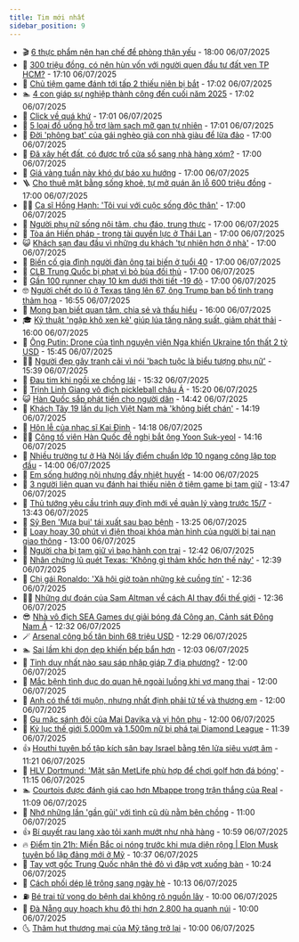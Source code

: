 ```yaml
---
title: Tim mới nhất
sidebar_position: 9
---
```


<!-- vnexpress-tin-moi-nhat:START -->
- 🎬 [6 thực phẩm nên hạn chế để phòng thận yếu](https://vnexpress.net/6-thuc-pham-nen-han-che-de-phong-than-yeu-4910499.html) - 18:00 06/07/2025
- 🐎 [300 triệu đồng, có nên hùn vốn với người quen đầu tư đất ven TP HCM?](https://vnexpress.net/300-trieu-dong-co-nen-hun-von-voi-nguoi-quen-dau-tu-dat-ven-tp-hcm-4910807.html) - 17:10 06/07/2025
- 🦍 [Chủ tiệm game đánh tới tấp 2 thiếu niên bị bắt](https://vnexpress.net/chu-tiem-game-danh-toi-tap-2-thieu-nien-bi-bat-4910856.html) - 17:02 06/07/2025
- 🏊 [4 con giáp sự nghiệp thành công đến cuối năm 2025](https://vnexpress.net/van-may-12-con-giap-con-giap-may-man-4-con-giap-kien-cuong-su-nghiep-thanh-cong-trong-6-thang-toi-4908877.html) - 17:02 06/07/2025
- 🎊 [Click về quá khứ](https://vnexpress.net/click-ve-qua-khu-4910857.html) - 17:01 06/07/2025
- 🎃 [5 loại đồ uống hỗ trợ làm sạch mỡ gan tự nhiên](https://vnexpress.net/5-loai-do-uong-ho-tro-lam-sach-mo-gan-tu-nhien-4910624.html) - 17:01 06/07/2025
- 🧰 [Đời &#39;phông bạt&#39; của gái nghèo giả con nhà giàu để lừa đảo](https://vnexpress.net/doi-phong-bat-cua-gai-ngheo-gia-con-nha-giau-de-lua-dao-4910833.html) - 17:00 06/07/2025
- 🔭 [Đã xây hết đất, có được trổ cửa sổ sang nhà hàng xóm?](https://vnexpress.net/da-xay-het-dat-co-duoc-tro-cua-so-sang-nha-hang-xom-4910821.html) - 17:00 06/07/2025
- 🫶 [Giá vàng tuần này khó dự báo xu hướng](https://vnexpress.net/gia-vang-tuan-nay-kho-du-bao-xu-huong-4910797.html) - 17:00 06/07/2025
- 🪜 [Cho thuê mặt bằng sống khoẻ, tự mở quán ăn lỗ 600 triệu đồng](https://vnexpress.net/quan-com-gan-quan-1-lay-mat-bang-tu-mo-quan-bi-lo-nang-4910786.html) - 17:00 06/07/2025
- 👨‍🏫 [Ca sĩ Hồng Hạnh: &#39;Tôi vui với cuộc sống độc thân&#39;](https://vnexpress.net/ca-si-hong-hanh-toi-vui-voi-cuoc-song-doc-than-4910710.html) - 17:00 06/07/2025
- 🎊 [Người phụ nữ sống nội tâm, chu đáo, trung thực](https://vnexpress.net/nguoi-phu-nu-song-noi-tam-chu-dao-trung-thuc-4910052.html) - 17:00 06/07/2025
- 🎊 [Tòa án Hiến pháp - trọng tài quyền lực ở Thái Lan](https://vnexpress.net/toa-an-hien-phap-trong-tai-quyen-luc-o-thai-lan-4909697.html) - 17:00 06/07/2025
- 😺 [Khách sạn đau đầu vì những du khách &#39;tự nhiên hơn ở nhà&#39;](https://vnexpress.net/khach-san-dau-dau-vi-nhung-du-khach-tu-nhien-hon-o-nha-4909490.html) - 17:00 06/07/2025
- 🐘 [Biến cố gia đình người đàn ông tai biến ở tuổi 40](https://vnexpress.net/bien-co-gia-dinh-nguoi-dan-ong-tai-bien-o-tuoi-40-4907001.html) - 17:00 06/07/2025
- 🌁 [CLB Trung Quốc bị phạt vì bỏ bùa đối thủ](https://vnexpress.net/clb-trung-quoc-bi-phat-vi-bo-bua-doi-thu-4910841.html) - 17:00 06/07/2025
- 🐲 [Gần 100 runner chạy 10 km dưới thời tiết -19 độ](https://vnexpress.net/gan-100-runner-chay-10-km-duoi-thoi-tiet-19-do-4910685.html) - 17:00 06/07/2025
- 🤓 [Người chết do lũ ở Texas tăng lên 67, ông Trump ban bố tình trạng thảm họa](https://vnexpress.net/nguoi-chet-do-lu-o-texas-tang-len-67-ong-trump-ban-bo-tinh-trang-tham-hoa-4910855.html) - 16:55 06/07/2025
- 💪 [Mong bạn biết quan tâm, chia sẻ và thấu hiểu](https://vnexpress.net/mong-ban-biet-quan-tam-chia-se-va-thau-hieu-4910054.html) - 16:00 06/07/2025
- 🎓 [Kỹ thuật &#39;ngập khô xen kẽ&#39; giúp lúa tăng năng suất, giảm phát thải](https://vnexpress.net/ky-thuat-ngap-kho-xen-ke-giup-lua-tang-nang-suat-giam-phat-thai-4910486.html) - 16:00 06/07/2025
- 🫣 [Ông Putin: Drone của tình nguyện viên Nga khiến Ukraine tổn thất 2 tỷ USD](https://vnexpress.net/ong-putin-drone-cua-tinh-nguyen-vien-nga-khien-ukraine-ton-that-2-ty-usd-4910844.html) - 15:45 06/07/2025
- 🧑‍💻 [Người đẹp gây tranh cãi vì nói &#39;bạch tuộc là biểu tượng phụ nữ&#39;](https://vnexpress.net/nguoi-dep-gay-tranh-cai-vi-noi-bach-tuoc-la-bieu-tuong-phu-nu-4910762.html) - 15:39 06/07/2025
- 🐲 [Đau tim khi ngồi xe chồng lái](https://vnexpress.net/lai-xe-dau-tim-khi-ngoi-xe-chong-lai-4910793.html) - 15:32 06/07/2025
- 🌝 [Trịnh Linh Giang vô địch pickleball châu Á](https://vnexpress.net/trinh-linh-giang-vo-dich-pickleball-chau-a-4910843.html) - 15:20 06/07/2025
- 😺 [Hàn Quốc sắp phát tiền cho người dân](https://vnexpress.net/han-quoc-sap-phat-tien-cho-nguoi-dan-4910830.html) - 14:42 06/07/2025
- 🐎 [Khách Tây 19 lần du lịch Việt Nam mà &#39;không biết chán&#39;](https://vnexpress.net/khach-tay-19-lan-du-lich-viet-nam-ma-khong-biet-chan-4910641.html) - 14:19 06/07/2025
- 🎡 [Hôn lễ của nhạc sĩ Kai Đinh](https://vnexpress.net/hon-le-cua-nhac-si-kai-dinh-4910824.html) - 14:18 06/07/2025
- 👨‍🏫 [Công tố viên Hàn Quốc đề nghị bắt ông Yoon Suk-yeol](https://vnexpress.net/cong-to-vien-han-quoc-de-nghi-bat-ong-yoon-suk-yeol-4910827.html) - 14:16 06/07/2025
- 🦆 [Nhiều trường tư ở Hà Nội lấy điểm chuẩn lớp 10 ngang công lập top đầu](https://vnexpress.net/diem-chuan-hoc-phi-lop-10-cac-truong-tu-o-ha-noi-4910589.html) - 14:00 06/07/2025
- 🚦 [Em sống hướng nội nhưng đầy nhiệt huyết](https://vnexpress.net/em-song-huong-noi-nhung-day-nhiet-huyet-4910053.html) - 14:00 06/07/2025
- 💫 [3 người liên quan vụ đánh hai thiếu niên ở tiệm game bị tạm giữ](https://vnexpress.net/3-nguoi-lien-quan-vu-danh-hai-thieu-nien-o-tiem-game-bi-tam-giu-4910828.html) - 13:47 06/07/2025
- 🎉 [Thủ tướng yêu cầu trình quy định mới về quản lý vàng trước 15/7](https://vnexpress.net/thu-tuong-yeu-cau-trinh-quy-dinh-moi-ve-quan-ly-vang-truoc-15-7-4910816.html) - 13:43 06/07/2025
- 🌋 [Sỹ Ben &#39;Mưa bụi&#39; tái xuất sau bạo bệnh](https://vnexpress.net/sy-ben-mua-bui-tai-xuat-sau-bao-benh-4910813.html) - 13:25 06/07/2025
- 🤖 [Loay hoay 30 phút vì điện thoại khóa màn hình của người bị tai nạn giao thông](https://vnexpress.net/loay-hoay-30-phut-vi-dien-thoai-khoa-man-hinh-cua-nguoi-bi-tai-nan-giao-thong-4910799.html) - 13:00 06/07/2025
- 🦏 [Người cha bị tạm giữ vì bạo hành con trai](https://vnexpress.net/nguoi-cha-bi-tam-giu-vi-bao-hanh-con-trai-4910815.html) - 12:42 06/07/2025
- 🦩 [Nhân chứng lũ quét Texas: &#39;Không gì thảm khốc hơn thế này&#39;](https://vnexpress.net/nhan-chung-lu-quet-texas-khong-gi-tham-khoc-hon-the-nay-4910811.html) - 12:39 06/07/2025
- 👺 [Chị gái Ronaldo: &#39;Xã hội giờ toàn những kẻ cuồng tín&#39;](https://vnexpress.net/chi-gai-ronaldo-xa-hoi-gio-toan-nhung-ke-cuong-tin-4910801.html) - 12:36 06/07/2025
- 🧑‍🏫 [Những dự đoán của Sam Altman về cách AI thay đổi thế giới](https://vnexpress.net/nhung-du-doan-cua-sam-altman-ve-cach-ai-thay-doi-the-gioi-4910575.html) - 12:36 06/07/2025
- 😎 [Nhà vô địch SEA Games dự giải bóng đá Công an, Cảnh sát Đông Nam Á](https://vnexpress.net/nha-vo-dich-sea-games-du-giai-bong-da-cong-an-canh-sat-dong-nam-a-4910814.html) - 12:32 06/07/2025
- 🪄 [Arsenal công bố tân binh 68 triệu USD](https://vnexpress.net/arsenal-cong-bo-tan-binh-68-trieu-usd-4910817.html) - 12:29 06/07/2025
- 🏊 [Sai lầm khi dọn dẹp khiến bếp bẩn hơn](https://vnexpress.net/sai-lam-khi-don-dep-khien-bep-ban-hon-4904653.html) - 12:03 06/07/2025
- 💃 [Tỉnh duy nhất nào sau sáp nhập giáp 7 địa phương?](https://vnexpress.net/tinh-duy-nhat-nao-sau-sap-nhap-giap-7-dia-phuong-4910713.html) - 12:00 06/07/2025
- 🦆 [Mắc bệnh tình dục do quan hệ ngoài luồng khi vợ mang thai](https://vnexpress.net/mac-benh-tinh-duc-do-quan-he-ngoai-luong-khi-vo-mang-thai-4910683.html) - 12:00 06/07/2025
- 🎊 [Anh có thể tới muộn, nhưng nhất định phải tử tế và thương em](https://vnexpress.net/anh-co-the-toi-muon-nhung-nhat-dinh-phai-tu-te-va-thuong-em-4910051.html) - 12:00 06/07/2025
- 👺 [Gu mặc sánh đôi của Mai Davika và vị hôn phu](https://vnexpress.net/gu-mac-sanh-doi-cua-mai-davika-va-vi-hon-phu-4910661.html) - 12:00 06/07/2025
- 🎡 [Kỷ lục thế giới 5.000m và 1.500m nữ bị phá tại Diamond League](https://vnexpress.net/ky-luc-the-gioi-5-000m-va-1-500m-nu-bi-pha-tai-diamond-league-4910796.html) - 11:39 06/07/2025
- 👍 [Houthi tuyên bố tập kích sân bay Israel bằng tên lửa siêu vượt âm](https://vnexpress.net/houthi-tuyen-bo-tap-kich-san-bay-israel-bang-ten-lua-sieu-vuot-am-4910805.html) - 11:21 06/07/2025
- 🐎 [HLV Dortmund: &#39;Mặt sân MetLife phù hợp để chơi golf hơn đá bóng&#39;](https://vnexpress.net/hlv-dortmund-mat-san-metlife-phu-hop-de-choi-golf-hon-da-bong-4910785.html) - 11:15 06/07/2025
- 🏊 [Courtois được đánh giá cao hơn Mbappe trong trận thắng của Real](https://vnexpress.net/courtois-duoc-danh-gia-cao-hon-mbappe-trong-tran-thang-cua-real-4910747.html) - 11:09 06/07/2025
- 🦩 [Nhớ những lần &#39;gần gũi&#39; với tình cũ dù nằm bên chồng](https://vnexpress.net/ngoai-tinh-tu-tuong-nho-nhung-lan-gan-gui-voi-tinh-cu-du-nam-ben-chong-4910789.html) - 11:00 06/07/2025
- 👍 [Bí quyết rau lang xào tỏi xanh mướt như nhà hàng](https://vnexpress.net/doi-song-cooking-rau-lang-xao-toi-4489677.html) - 10:59 06/07/2025
- 🔥 [Điểm tin 21h: Miền Bắc oi nóng trước khi mưa diện rộng | Elon Musk tuyên bố lập đảng mới ở Mỹ](https://vnexpress.net/diem-tin-21h-mien-bac-oi-nong-truoc-khi-mua-dien-rong-elon-musk-tuyen-bo-lap-dang-moi-o-my-4910804.html) - 10:37 06/07/2025
- 💄 [Tay vợt gốc Trung Quốc nhận thẻ đỏ vì đập vợt xuống bàn](https://vnexpress.net/tay-vot-goc-trung-quoc-nhan-the-do-vi-dap-vot-xuong-ban-4910787.html) - 10:24 06/07/2025
- 🤡 [Cách phối dép lê trông sang ngày hè](https://vnexpress.net/cach-phoi-dep-le-trong-sang-ngay-he-4893560.html) - 10:13 06/07/2025
- ⛽️ [Bé trai tử vong do bệnh dại không rõ nguồn lây](https://vnexpress.net/be-trai-tu-vong-do-benh-dai-khong-ro-nguon-lay-4910798.html) - 10:00 06/07/2025
- 🚀 [Đà Nẵng quy hoạch khu đô thị hơn 2.800 ha quanh núi](https://vnexpress.net/da-nang-quy-hoach-khu-do-thi-hon-2-800-ha-quanh-nui-4910778.html) - 10:00 06/07/2025
- 🌜 [Thâm hụt thương mại của Mỹ tăng trở lại](https://vnexpress.net/tham-hut-thuong-mai-cua-my-tang-tro-lai-4910717.html) - 10:00 06/07/2025<!-- vnexpress-tin-moi-nhat:END -->
